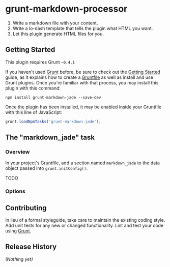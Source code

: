 # grunt-markdown-processor

1) Write a markdown file with your content.
2) Write a lo-dash template that tells the plugin what HTML you want.
3) Let this plugin generate HTML files for you.

## Getting Started
This plugin requires Grunt `~0.4.1`

If you haven't used [Grunt](http://gruntjs.com/) before, be sure to check out the [Getting Started](http://gruntjs.com/getting-started) guide, as it explains how to create a [Gruntfile](http://gruntjs.com/sample-gruntfile) as well as install and use Grunt plugins. Once you're familiar with that process, you may install this plugin with this command:

```shell
npm install grunt-markdown-jade --save-dev
```

Once the plugin has been installed, it may be enabled inside your Gruntfile with this line of JavaScript:

```js
grunt.loadNpmTasks('grunt-markdown-jade');
```

## The "markdown_jade" task

### Overview
In your project's Gruntfile, add a section named `markdown_jade` to the data object passed into `grunt.initConfig()`.

TODO

### Options


## Contributing
In lieu of a formal styleguide, take care to maintain the existing coding style. Add unit tests for any new or changed functionality. Lint and test your code using [Grunt](http://gruntjs.com/).

## Release History
_(Nothing yet)_
